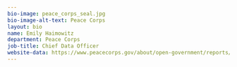 ```yaml
---
bio-image: peace_corps_seal.jpg
bio-image-alt-text: Peace Corps
layout: bio
name: Emily Haimowitz
department: Peace Corps
job-title: Chief Data Officer
website-data: https://www.peacecorps.gov/about/open-government/reports/?types=17
---
```

